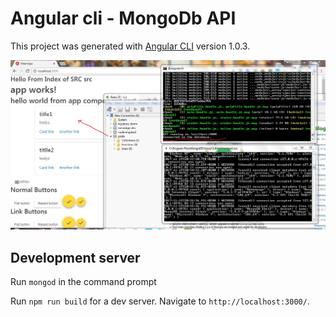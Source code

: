 # Angular cli - MongoDb API

This project was generated with [Angular CLI](https://github.com/angular/angular-cli) version 1.0.3.

![alt text](https://github.com/mostafaALBASH/AngularCLI-MongoDB-API/blob/master/API.JPG)

## Development server

Run `mongod` in the command prompt

Run `npm run build` for a dev server. Navigate to `http://localhost:3000/`.

